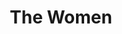 ---
title: The Women
year: 1968
opening_date: 1968-04-05
closing_date: 1968-04-20
layout: productions
image:
image_caption:
image_credit:
playbill:
category:
details:
  Theatre: Theatre Jacksonville
  Venue: Little Theatre
cast:
  Sylvia: Margaret Oehlbeck
  Nancy: Connie Maxon
  Peggy: Margaret Winstead
  Jane: Lois Navarre
  Edith: Mary Frances Thornhill
  Mary : Mina Nelson
  Countess DeLage: Elise Hallowes
  Hairdresser: Gert Berman
  Olga: Gladys Witten
  Pedicurist: Winifred Matthews
  Miriam Aarons: Nancy Kaye
  Little Mary: Theresa Bianchi
  Mrs. Morehead: Janet L. McCue
  First Saleslady: Jan Davis
  Crystall Allen: Sandy Cook Surdi
  Second Saleslady: Judy DeSane
  Princess Tamara: Rike Wensing
  Instructress: Harriet Miltenberg
  Maggie: Vickie Vickers
  Nurse: Jane Boyd
  Lucy : Deborah Dunn
  Helene: Mary Ellen Calhoun
  First Cutie: Jane Boyd
  Second Cutie: Jill Schwen
  Cigarette Girl: Harriet Miltenberg
  Sadie: Winifred Matthews
  A Dowager: Mary B. Coyle
  Debutante: Mary Ellen Calhoun
  Woman in Distress: Gert Berman

crew:
  Director: Robert Knowles
  Scenic Design: Phil Fitzpatrick
  Stage Manager: Marshall Grauer
  Assistant Stage Manager: Al Gimbel
  Lighting: Bill Bacon
  Sound: Carol Lucas
  Costumes: 
    - Jean Fullerton
    - Nancy Fitzpatrick
    - Gert Berman
    - Gladys Witten
  Properties: 
    - Fernando Velandia
    - Darryl McIntyre
    - David Chapman
    - Edith Gooding
    - Debbie Meade
    - Gladys Dale
    - Esther Barnes
    - Linda Bell
    - Katie Raven
  Make-up: Terry McIntire
  Set Construction: 
    - Bill Bacon
    - Mike Doyle
    - Ron Lewandowski
    - Ray Navorre
    - Lauren Murray
    - Nancy Fitzpatrick
    - Walter Hyams
    - Ham Waddell
    - Randy Meaders
    - Edith Gooding
    - Tom Harper
    - David Whitfield
    - Darryl McIntyre
    - Eddie Kassees
  Stage Crew: 
    - Ron Lewandowski
    - Ray Navorre
    - Lauren Murray
    - Walter Hyams
    - Ham Waddell
    - Randy Meaders
    - Ron Griffis
    - Sam Helfrich
    - Sidney Backer
    - R.H. Nelson

understudies:

orchestra:
external_links:
---